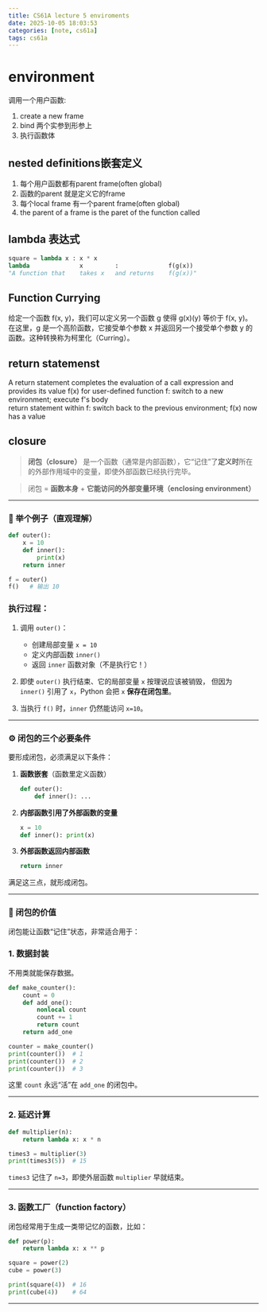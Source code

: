 ```yaml
---
title: CS61A lecture 5 enviroments
date: 2025-10-05 18:03:53
categories: [note, cs61a]
tags: cs61a
---
```

# environment
调用一个用户函数:
1. create a new frame
2. bind 两个实参到形参上
3. 执行函数体
## nested definitions嵌套定义
1. 每个用户函数都有parent frame(often global)
2. 函数的parent 就是定义它的frame
3. 每个local frame 有一个parent frame(often global)
4. the parent of a frame is the paret of the function called

## lambda 表达式
```py
square = lambda x : x * x
lambda              x         :              f(g(x))
"A function that    takes x   and returns    f(g(x))"
```

## Function Currying
给定一个函数 f(x, y)，我们可以定义另一个函数 g 使得 g(x)(y) 等价于 f(x, y)。在这里，g 是一个高阶函数，它接受单个参数 x 并返回另一个接受单个参数 y 的函数。这种转换称为柯里化（Curring）。

## return statemenst
A return statement completes the evaluation of a call expression and provides its value f(x) for user-defined function f: switch to a new environment; execute f's body  
return statement within f: switch back to the previous environment; f(x) now has a value
## closure

> **闭包（closure）** 是一个函数（通常是内部函数），它“记住”了**定义时**所在的外部作用域中的变量，即使外部函数已经执行完毕。

> 闭包 = **函数本身** + **它能访问的外部变量环境（enclosing environment）**

---

### 🍰 举个例子（直观理解）

```python
def outer():
    x = 10
    def inner():
        print(x)
    return inner

f = outer()
f()   # 输出 10
```

### 执行过程：

1. 调用 `outer()`：

   * 创建局部变量 `x = 10`
   * 定义内部函数 `inner()`
   * 返回 `inner` 函数对象（不是执行它！）

2. 即使 `outer()` 执行结束、它的局部变量 `x` 按理说应该被销毁，
   但因为 `inner()` 引用了 `x`，Python 会把 `x` **保存在闭包里**。

3. 当执行 `f()` 时，`inner` 仍然能访问 `x=10`。

---

### ⚙️ 闭包的三个必要条件

要形成闭包，必须满足以下条件：

1. **函数嵌套**（函数里定义函数）

   ```python
   def outer(): 
       def inner(): ...
   ```

2. **内部函数引用了外部函数的变量**

   ```python
   x = 10
   def inner(): print(x)
   ```

3. **外部函数返回内部函数**

   ```python
   return inner
   ```

满足这三点，就形成闭包。

---

### 🧩 闭包的价值

闭包能让函数“记住”状态，非常适合用于：

###  1. 数据封装

不用类就能保存数据。

```python
def make_counter():
    count = 0
    def add_one():
        nonlocal count
        count += 1
        return count
    return add_one

counter = make_counter()
print(counter())  # 1
print(counter())  # 2
print(counter())  # 3
```

这里 `count` 永远“活”在 `add_one` 的闭包中。

---

###  2. 延迟计算

```python
def multiplier(n):
    return lambda x: x * n

times3 = multiplier(3)
print(times3(5))  # 15
```

`times3` 记住了 `n=3`，即使外层函数 `multiplier` 早就结束。

---

###  3. 函数工厂（function factory）

闭包经常用于生成一类带记忆的函数，比如：

```python
def power(p):
    return lambda x: x ** p

square = power(2)
cube = power(3)

print(square(4))  # 16
print(cube(4))    # 64
```

---
